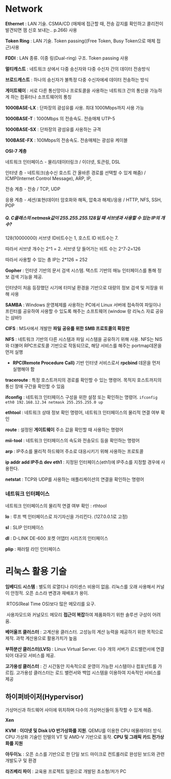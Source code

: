 # Network



**Ethernet** : LAN 기술. CSMA/CD (매체에 접근할 때, 전송 감지를 확인하고 콜리전이 발견되면 잼 신호 보내는.. p.266) 사용

**Token Ring** : LAN 기술. Token passing((Free Token, Busy Token으로 매체 접근)사용

**FDDI** : LAN 종류. 이중 링(Dual-ring) 구조. Token passing 사용



**멀티캐스트** : 네트워크 상에서 다중 송신자와 다중 수신자 간의 데이터 전송방식

**브로드캐스트** : 하나의 송신자가 불특정 다중 수신자에세 데이터 전송하는 방식

**게이트웨이** : 서로 다른 통신망이나 프로토콜을 사용하는 네트워크 간의 통신을 가능하게 하는 컴퓨터나 소프트웨어의 통칭



**1000BASE-LX** : 단파장의 광섬유를 사용. 최대 1000Mbps까지 사용 가능

**1000BASE-T** : 1000Mbps 의 전송속도. 전송매체 UTP-5

**1000BASE-SX** : 단파장의 광섬유를 사용하는 규격

**100BASE-FX** : 100Mbps의 전송속도. 전송매체는 광섬유 케이블



**OSI-7 계층**  

네트워크 인터페이스 - 물리/데이터링크														/ 이더넷, 토큰링, DSL

인터넷 층 - 네트워크(송수신 호스트 간 올바른 경로를 선택할 수 있게 해줌)		/ ICMP(Internet Control Message), ARP, IP,

전송 계층 - 전송																						/ TCP, UDP

응용 계층 - 세션/표현(데이터 암호화와 해독, 압축과 해제)/응용						/ HTTP, NFS, SSH, POP



##### Q. C클래스의 netmask값이 255.255.255.128일 때 서브넷과 사용할 수 있는 IP의 개수? 

128(10000000) 서브넷 ID비트수는 1, 호스트 ID 비트수는 7.

따라서 서브넷 개수는 2^1 = 2. 서브넷 당 들어가는 비트 수는 2^7-2=126

따라서 사용할 수 있는 총 IP는 2*126 = 252



**Gopher** : 인터넷 기반의 문서 검색 시스템. 택스트 기반의 매뉴 인터페이스를 통해 정보 검색 기능을 제공.

인터넷이 처음 등장했던 시기에 터미널 환경을 기반으로 대량의 정보 검색 및 저장을 위해 사용



**SAMBA** : Windows 운영체제를 사용하는 PC에서 Linux 서버에 접속하여 파일이나 프린터를 공유하여 사용할 수 있도록 해주는 소프트웨어 (window 랑 리눅스 자료 공유는 삼바!)

**CIFS** : MS사에서 개발한 **파일 공유를 위한 SMB 프로토콜의 확장판**



**NFS** : 네트워크 기반의 다른 시스템과 파일 시스템을 공유하기 위해 사용. NFS는 NIS와 더불어 RPC프로토콜 기반으로 작동되므로, 해당 서비스를 해주는 portmap데몬을 먼저 실행

- **RPC(Remote Procedure Call)** 기반 인터넷 서비스로서 **rpcbind** 데몬을 먼저 실행해야 함



**traceroute** : 특정 호스트까지의 경로를 확인할 수 있는 명령어. 목적지 호스트까지의 통신 장애 구간을 확인할 수 있음

**ifconfig** : 네트워크 인터페이스 구성을 위한 설정 또는 확인하는 명령어. `ifconfig eth0 192.168.12.34 netmask 255.255.255.0 up`

**ethtool** : 네트워크 상태 정보 확인 명령어, 네트워크 인터페이스의 물리적 연결 여부 확인

**route** : 설정된 **게이트웨이** 주소 값을 확인할 때 사용하는 명령어

**mii-tool** : 네트워크 인터페이스의 속도와 전송모드 등을 확인하는 명령어

**arp** : IP주소를 물리적 하드웨어 주소로 대응시키기 위해 사용하는 프로토콜

**ip addr add IP주소 dev eth1** : 지정된 인터페이스(eth1)에 IP주소를 지정할 경우에 사용한다.

**netstat** : TCP와 UDP를 사용하는 애플리케이션의 연결을 확인하는 명령어



### 네트워크 인터페이스

네트워크 인터페이스의 물리적 연결 여부 확인 : rthtool

**lo** : 루프 백 인터페이스로 자기자신을 가리킨다. (127.0.0.1로 고정)

**sl** : SLIP 인터페이스

**dl** : D-LINK DE-600 포켓 어뎁터 시리즈의 인터페이스

**plip** : 패러럴 라인 인터페이스







# 리눅스 활용 기술

**임베디드 시스템** : 별도의 로열티나 라이센스 비용이 없음. 리눅스를 오래 사용해서 커널이 안정적. 오픈 소스라 변경과 재배포가 용이.

​							RTOS(Real Time OS)보다 많은 메모리를 요구. 

​							사용자모드와 커널모드 메모리 **접근이 복잡**하여 제품화하기 위한 솔루션 구성이 어려움.

**베어울프 클러스터** : 고계산용 클러스터. 고성능의 계산 능력을 제공하기 위한 목적으로 제작. 과학 계산용으로 활용가치가 높음

**부하분산 클러스터(LVS)** : Linux Virtual Server. 다수 개의 서버가 로드밸런서에 연결되어 대규모 서비스를 제공.

**고가용성 클러스터** : 긴 시간동안 지속적으로 운영이 가능한 시스템이나 컴포넌트를 가르킴. 고가용성 클러스터는 로드 밸런서와 백업 시스템을 이용하여 지속적인 서비스를 제공



## 하이퍼바이저(Hypervisor)

 가상머신과 하드웨어 사이에 위치하며 다수의 가상머신들이 동작할 수 있게 해즘.

**Xen**

**KVM** : **이더넷 및 Disk I/O 반가상화를 지원**. QEMU를 이용한 CPU 에뮬레이터 방식. CPU 가상화 기술인 인텔의 VT 및 AMD-V 기반으로 동작. **CPU 및 그래픽 카드 전가상화를 지원**



**아두이노** : 오픈 소스를 기반으로 한 단일 보드 마이크로 컨트롤러로 완성된 보드와 관련 개발도구 및 환경

**라즈베리 파이** : 교육용 프로젝트 일환으로 개발된 초소형/저가 PC

